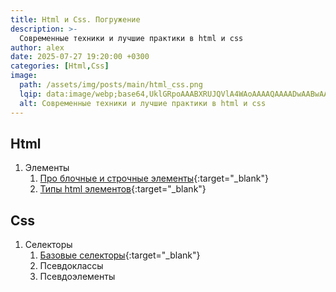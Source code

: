 ```yaml
---
title: Html и Сss. Погружение
description: >-
  Современные техники и лучшие практики в html и css
author: alex
date: 2025-07-27 19:20:00 +0300
categories: [Html,Css]
image:
  path: /assets/img/posts/main/html_css.png
  lqip: data:image/webp;base64,UklGRpoAAABXRUJQVlA4WAoAAAAQAAAADwAABwAAQUxQSDIAAAARL0AmbZurmr57yyIiqE8oiG0bejIYEQTgqiDA9vqnsUSI6H+oAERp2HZ65qP/VIAWAFZQOCBCAAAA8AEAnQEqEAAIAAVAfCWkAALp8sF8rgRgAP7o9FDvMCkMde9PK7euH5M1m6VWoDXf2FkP3BqV0ZYbO6NA/VFIAAAA
  alt: Современные техники и лучшие практики в html и css
---
```


## Html

1. Элементы
   1. [Про блочные и строчные элементы](https://lexusalex.site/posts/html-css-block-and-inline-elements/){:target="_blank"}
   2. [Типы html элементов](https://lexusalex.site/posts/html-css-types-of-elements/){:target="_blank"}

## Сss

1. Селекторы
   1. [Базовые селекторы](https://lexusalex.site/posts/html-css-selectors/){:target="_blank"}
   2. Псевдоклассы
   3. Псевдоэлементы
